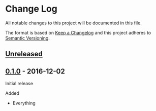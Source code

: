 # Change Log

All notable changes to this project will be documented in this file.

The format is based on [Keep a Changelog](http://keepachangelog.com/)
and this project adheres to [Semantic Versioning](http://semver.org/).

## [Unreleased]

[Unreleased]: https://github.com/mygroup/jim200/compare/0.1.0...HEAD

## [0.1.0] - 2016-12-02

Initial release

[0.1.0]: https://github.com/mygroup/jim200/tree/0.1.0

Added

-   Everything
